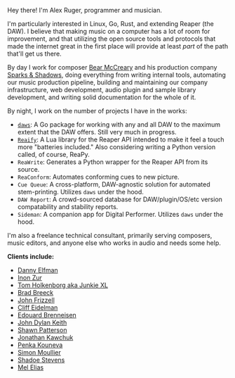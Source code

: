 Hey there! I'm Alex Ruger, programmer and musician.

I'm particularly interested in Linux, Go, Rust, and extending Reaper (the DAW). I believe that making music on a computer has a lot of room for improvement, and that utilizing the open source tools and protocols that made the internet great in the first place will provide at least *part* of the path that'll get us there.

By day I work for composer [Bear McCreary](https://bearmccreary.com/) and his production company [Sparks & Shadows](https://sparksandshadows.com/), doing everything from writing internal tools, automating our music production pipeline, building and maintaining our company infrastructure, web development, audio plugin and sample library development, and writing solid documentation for the whole of it.

By night, I work on the number of projects I have in the works:

* [`daws`](https://github.com/rewgs/daws): A Go package for working with any and all DAW to the maximum extent that the DAW offers. Still very much in progress.
* [`Reaify`](https://github.com/rewgs/reaify): A Lua library for the Reaper API intended to make it feel a touch more "batteries included." Also considering writing a Python version called, of course, ReaPy.
* `ReaWrite`: Generates a Python wrapper for the Reaper API from its source.
* `ReaConform`: Automates conforming cues to new picture.
* `Cue Queue`: A cross-platform, DAW-agnostic solution for automated stem-printing. Utilizes `daws` under the hood.
* `DAW Report`: A crowd-sourced database for DAW/plugin/OS/etc version compatability and stability reports.
* `Sideman`: A companion app for Digital Performer. Utilizes `daws` under the hood.

I'm also a freelance technical consultant, primarily serving composers, music editors, and anyone else who works in audio and needs some help.

**Clients include:**
* [Danny Elfman](https://www.dannyelfman.com/)
* [Inon Zur](http://www.inonzur.com/)
* [Tom Holkenborg aka Junkie XL](https://tomholkenborg.com/)
* [Brad Breeck](https://www.bradbreeck.com/)
* [John Frizzell](https://www.instagram.com/johncfrizzell/)
* [Cliff Eidelman](https://www.cliffeidelman.com/about-1)
* [Edouard Brenneisen](https://eb-music.net/)
* [John Dylan Keith](https://www.jdkeith.com/)
* [Shawn Patterson](https://shawnpatterson.com/)
* [Jonathan Kawchuk](https://jonathankawchuk.com/)
* [Penka Kouneva](https://www.imdb.com/name/nm0468008/)
* [Simon Moullier](https://www.simonmoullier.com/)
* [Shadoe Stevens](https://en.wikipedia.org/wiki/Shadoe_Stevens)
* [Mel Elias](https://www.instagram.com/meleliascomposer/)
